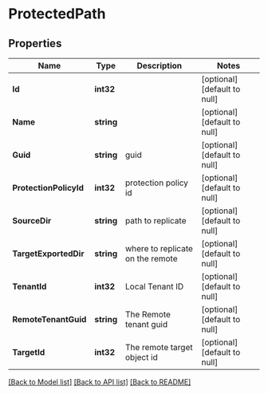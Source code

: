 # ProtectedPath

## Properties
Name | Type | Description | Notes
------------ | ------------- | ------------- | -------------
**Id** | **int32** |  | [optional] [default to null]
**Name** | **string** |  | [optional] [default to null]
**Guid** | **string** | guid | [optional] [default to null]
**ProtectionPolicyId** | **int32** | protection policy id | [optional] [default to null]
**SourceDir** | **string** | path to replicate | [optional] [default to null]
**TargetExportedDir** | **string** | where to replicate on the remote | [optional] [default to null]
**TenantId** | **int32** | Local Tenant ID | [optional] [default to null]
**RemoteTenantGuid** | **string** | The Remote tenant guid | [optional] [default to null]
**TargetId** | **int32** | The remote target object id | [optional] [default to null]

[[Back to Model list]](../README.md#documentation-for-models) [[Back to API list]](../README.md#documentation-for-api-endpoints) [[Back to README]](../README.md)

